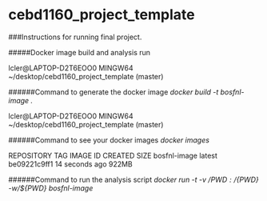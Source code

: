 # cebd1160_project_template

###Instructions for running final project.


#####Docker image build and analysis run

lcler@LAPTOP-D2T6EOO0 MINGW64 ~/desktop/cebd1160_project_template (master)

######Command to generate the docker image
*docker build -t bosfnl-image .*

lcler@LAPTOP-D2T6EOO0 MINGW64 ~/desktop/cebd1160_project_template (master)

######Command to see your docker images
*docker images*

REPOSITORY            TAG                 IMAGE ID            CREATED             SIZE
bosfnl-image          latest              be09221c9ff1        14 seconds ago      922MB

######Command to run the analysis script
*docker run -t -v /${PWD}:/${PWD} -w/${PWD} bosfnl-image*
